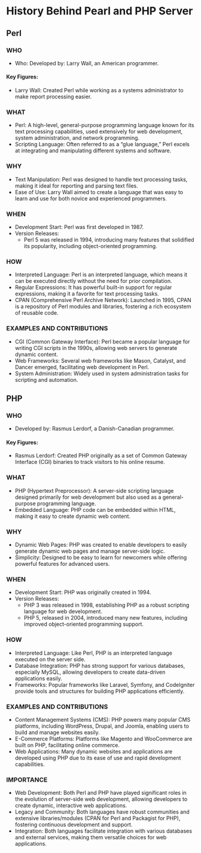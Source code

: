 # History Behind Pearl and PHP Server
## Perl
### WHO
- Who:
Developed by: Larry Wall, an American programmer.
#### Key Figures:
- Larry Wall: Created Perl while working as a systems administrator to make report processing easier.
### WHAT
- Perl: A high-level, general-purpose programming language known for its text processing capabilities, used extensively for web development, system administration, and network programming.
- Scripting Language: Often referred to as a “glue language,” Perl excels at integrating and manipulating different systems and software.
### WHY
- Text Manipulation: Perl was designed to handle text processing tasks, making it ideal for reporting and parsing text files.
- Ease of Use: Larry Wall aimed to create a language that was easy to learn and use for both novice and experienced programmers.
### WHEN
- Development Start: Perl was first developed in 1987.
- Version Releases:
    - Perl 5 was released in 1994, introducing many features that solidified its popularity, including object-oriented programming.
### HOW
- Interpreted Language: Perl is an interpreted language, which means it can be executed directly without the need for prior compilation.
- Regular Expressions: It has powerful built-in support for regular expressions, making it a favorite for text processing tasks.
- CPAN (Comprehensive Perl Archive Network): Launched in 1995, CPAN is a repository of Perl modules and libraries, fostering a rich ecosystem of reusable code.
### EXAMPLES AND CONTRIBUTIONS
- CGI (Common Gateway Interface): Perl became a popular language for writing CGI scripts in the 1990s, allowing web servers to generate dynamic content.
- Web Frameworks: Several web frameworks like Mason, Catalyst, and Dancer emerged, facilitating web development in Perl.
- System Administration: Widely used in system administration tasks for scripting and automation.

## PHP
### WHO
- Developed by: Rasmus Lerdorf, a Danish-Canadian programmer.
#### Key Figures:
- Rasmus Lerdorf: Created PHP originally as a set of Common Gateway Interface (CGI) binaries to track visitors to his online resume.
### WHAT
- PHP (Hypertext Preprocessor): A server-side scripting language designed primarily for web development but also used as a general-purpose programming language.
- Embedded Language: PHP code can be embedded within HTML, making it easy to create dynamic web content.
### WHY
- Dynamic Web Pages: PHP was created to enable developers to easily generate dynamic web pages and manage server-side logic.
- Simplicity: Designed to be easy to learn for newcomers while offering powerful features for advanced users.
### WHEN
- Development Start: PHP was originally created in 1994.
- Version Releases:
    - PHP 3 was released in 1998, establishing PHP as a robust scripting language for web development.
    - PHP 5, released in 2004, introduced many new features, including improved object-oriented programming support.
### HOW
- Interpreted Language: Like Perl, PHP is an interpreted language executed on the server side.
- Database Integration: PHP has strong support for various databases, especially MySQL, allowing developers to create data-driven applications easily.
- Frameworks: Popular frameworks like Laravel, Symfony, and CodeIgniter provide tools and structures for building PHP applications efficiently.
### EXAMPLES AND CONTRIBUTIONS
- Content Management Systems (CMS): PHP powers many popular CMS platforms, including WordPress, Drupal, and Joomla, enabling users to build and manage websites easily.
- E-Commerce Platforms: Platforms like Magento and WooCommerce are built on PHP, facilitating online commerce.
- Web Applications: Many dynamic websites and applications are developed using PHP due to its ease of use and rapid development capabilities.

### IMPORTANCE
- Web Development: Both Perl and PHP have played significant roles in the evolution of server-side web development, allowing developers to create dynamic, interactive web applications.
- Legacy and Community: Both languages have robust communities and extensive libraries/modules (CPAN for Perl and Packagist for PHP), fostering continuous development and support.
- Integration: Both languages facilitate integration with various databases and external services, making them versatile choices for web applications.